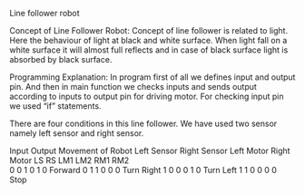 
Line follower robot

Concept of Line Follower Robot:
Concept of line follower is related to light. Here the behaviour of light at black and white surface. When light fall on a white surface it will almost full reflects and in case of black surface light is absorbed by black surface.
  

Programming Explanation:
In program first of all we defines input and output pin. And then in main function we checks inputs and sends output according to inputs to output pin for driving motor. For checking input pin we used “if” statements.

There are four conditions in this line follower. We have used two sensor namely left sensor and right sensor.

Input                            	  Output	               Movement of Robot
Left Sensor	Right Sensor	Left Motor	 Right Motor
     LS	          RS	     LM1	 LM2	 RM1	  RM2	
0	                 0	      1	    0	     1	   0	              Forward
0	                 1	      1	    0	     0	   0	            Turn Right
1	                 0	      0	    0	     1	   0	             Turn Left
1	                 1	      0	    0	     0	   0	               Stop
 



 
